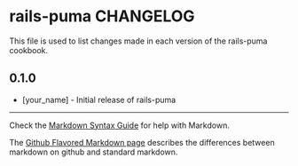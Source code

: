 rails-puma CHANGELOG
====================

This file is used to list changes made in each version of the rails-puma cookbook.

0.1.0
-----
- [your_name] - Initial release of rails-puma

- - -
Check the [Markdown Syntax Guide](http://daringfireball.net/projects/markdown/syntax) for help with Markdown.

The [Github Flavored Markdown page](http://github.github.com/github-flavored-markdown/) describes the differences between markdown on github and standard markdown.
